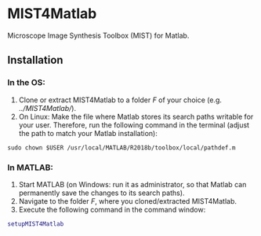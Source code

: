# MIST4Matlab
Microscope Image Synthesis Toolbox (MIST) for Matlab.

## Installation

### In the OS:
1. Clone or extract MIST4Matlab to a folder *F* of your choice (e.g. *../MIST4Matlab/*).
2. On Linux: Make the file where Matlab stores its search paths writable for your user. Therefore, run the following command in the terminal (adjust the path to match your Matlab installation):
```
sudo chown $USER /usr/local/MATLAB/R2018b/toolbox/local/pathdef.m
```

### In MATLAB:
1. Start MATLAB (on Windows: run it as administrator, so that Matlab can permanently save the changes to its search paths).
2. Navigate to the folder *F*, where you cloned/extracted MIST4Matlab.
3. Execute the following command in the command window:
```MATLAB
setupMIST4Matlab
```
